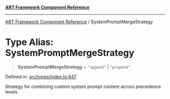 [**ART Framework Component Reference**](../README.md)

***

[ART Framework Component Reference](../README.md) / SystemPromptMergeStrategy

# Type Alias: SystemPromptMergeStrategy

> **SystemPromptMergeStrategy** = `"append"` \| `"prepend"`

Defined in: [src/types/index.ts:447](https://github.com/hashangit/ART/blob/e4c184bd9ffa5ef078ee6a88704f24584b173411/src/types/index.ts#L447)

Strategy for combining custom system prompt content across precedence levels.
